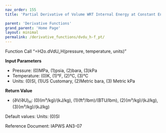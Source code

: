 ```yaml
---
nav_order: 155
title: 'Partial Derivative of Volume WRT Internal Energy at Constant Enthalpy f(P, T)'

parent: 'Derivative Functions'
grand_parent: 'Home Page'
layout: minimal
permalink: /derivative_functions/dvdu_h-f_pt/
---
```


Function Call “=H2o.dVdU\_H(pressure, temperature, units)”

**Input Parameters**

- Pressure: (0)MPa, (1)psia, (2)bara, (3)kPa
- Temperature: (0)K, (1)°F, (2)°C, (3)°C
- Units: (0)SI, (1)US Customary, (2)Metric bara, (3) Metric kPa

**Return Value**

- (∂V/∂U)<sub>H</sub>: (0)(m³/kg)/(kJ/kg), (1)(ft³/lbm)/(BTU/lbm), (2)(m³/kg)/(kJ/kg), (3)(m³/kg)/(kJ/kg)

Default values: Units: (0)SI

Reference Document: IAPWS AN3-07